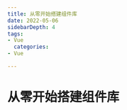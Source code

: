 ```yaml
---
title: 从零开始搭建组件库
date: 2022-05-06
sidebarDepth: 4
tags:
- Vue
  categories:
- Vue

---
```


# 从零开始搭建组件库

